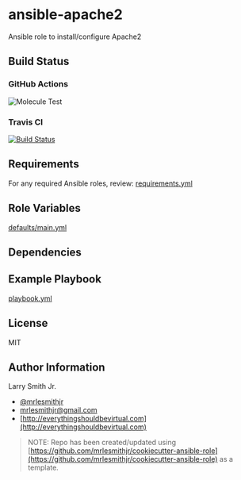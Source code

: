 # ansible-apache2

Ansible role to install/configure Apache2

## Build Status

### GitHub Actions

![Molecule Test](https://github.com/mrlesmithjr/ansible-apache2/workflows/Molecule%20Test/badge.svg)

### Travis CI

[![Build Status](https://travis-ci.org/mrlesmithjr/ansible-apache2.svg?branch=master)](https://travis-ci.org/mrlesmithjr/ansible-apache2)

## Requirements

For any required Ansible roles, review:
[requirements.yml](requirements.yml)

## Role Variables

[defaults/main.yml](defaults/main.yml)

## Dependencies

## Example Playbook

[playbook.yml](playbook.yml)

## License

MIT

## Author Information

Larry Smith Jr.

- [@mrlesmithjr](https://twitter.com/mrlesmithjr)
- [mrlesmithjr@gmail.com](mailto:mrlesmithjr@gmail.com)
- [http://everythingshouldbevirtual.com](http://everythingshouldbevirtual.com)

> NOTE: Repo has been created/updated using [https://github.com/mrlesmithjr/cookiecutter-ansible-role](https://github.com/mrlesmithjr/cookiecutter-ansible-role) as a template.
